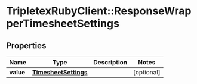 # TripletexRubyClient::ResponseWrapperTimesheetSettings

## Properties
Name | Type | Description | Notes
------------ | ------------- | ------------- | -------------
**value** | [**TimesheetSettings**](TimesheetSettings.md) |  | [optional] 


